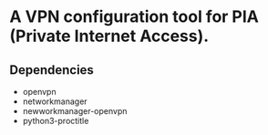 # A VPN configuration tool for PIA (Private Internet Access).

## Dependencies
- openvpn
- networkmanager
- newworkmanager-openvpn
- python3-proctitle

